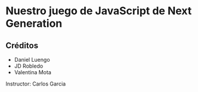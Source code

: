 # Nuestro juego de JavaScript de Next Generation

## Créditos
- Daniel Luengo
- JD Robledo
- Valentina Mota

Instructor: Carlos Garcia